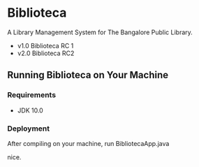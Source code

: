# Biblioteca #
A Library Management System for The Bangalore Public Library.

 * v1.0 Biblioteca RC 1
 * v2.0 Biblioteca RC2

## Running Biblioteca on Your Machine ##

### Requirements ###
* JDK 10.0

### Deployment ###
After compiling on your machine, run BibliotecaApp.java

nice.
